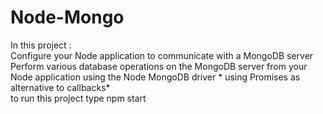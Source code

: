 # Node-Mongo
In this project :  
    Configure your Node application to communicate with a MongoDB server  
    Perform various database operations on the MongoDB server from your Node application using the Node MongoDB driver * using Promises as alternative to callbacks*  
    to run this project type npm start  
